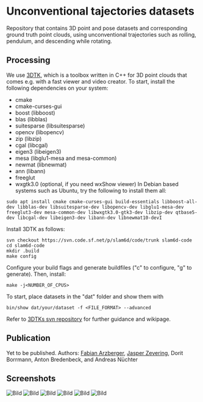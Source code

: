 # Unconventional tajectories datasets
Repository that contains 3D point and pose datasets and corresponding ground truth point clouds, using unconventional trajectories such as rolling, pendulum, and descending while rotating.

## Processing
We use [3DTK](https://slam6d.sourceforge.io/), which is a toolbox written in C++ for 3D point clouds that comes e.g. with a fast viewer and video creator.
To start, install the following dependencies on your system:
 - cmake
 - cmake-curses-gui
 - boost (libboost)
 - blas (libblas)
 - suitesparse (libsuitesparse)
 - opencv (libopencv)
 - zip (libzip)
 - cgal (libcgal)
 - eigen3 (libeigen3)
 - mesa (libglu1-mesa and mesa-common)
 - newmat (libnewmat)
 - ann (libann)
 - freeglut
 - wxgtk3.0 (optional, if you need wxShow viewer)
In Debian based systems such as Ubuntu, try the following to install them all:
```shell
sudo apt install cmake cmake-curses-gui build-essentials libboost-all-dev libblas-dev libsuitesparse-dev libopencv-dev libglu1-mesa-dev freeglut3-dev mesa-common-dev libwxgtk3.0-gtk3-dev libzip-dev qtbase5-dev libcgal-dev libeigen3-dev libann-dev libnewmat10-devI
```
Install 3DTK as follows:
```shell
svn checkout https://svn.code.sf.net/p/slam6d/code/trunk slam6d-code
cd slam6d-code
mkdir .build
make config 
```
Configure your build flags and generate buildfiles ("c" to configure, "g" to generate).
Then, install:
```shell
make -j<NUMBER_OF_CPUS>
```
To start, place datasets in the "dat" folder and show them with
```shell
bin/show dat/your/dataset -f <FILE_FORMAT> --advanced 
```
Refer to [3DTKs svn repository](https://sourceforge.net/p/slam6d/code/HEAD/tree/trunk/) for further guidance and wikipage. 

## Publication
Yet to be published.
Authors:
[Fabian Arzberger](fabian.arzberger@uni-weurzburg.de), [Jasper Zevering](jasper.zevering@uni-weurzburg.de), Dorit Borrmann, Anton Bredenbeck, and Andreas Nüchter

## Screenshots
![Bild](https://github.com/fallow24/unconventional_tajectories_datasets/blob/main/img/FireGroundTruth.png)
![Bild](https://github.com/fallow24/unconventional_tajectories_datasets/blob/main/img/fire_uncor.png)
![Bild](https://github.com/fallow24/unconventional_tajectories_datasets/blob/main/img/ground_truth.png)
![Bild](https://github.com/fallow24/unconventional_tajectories_datasets/blob/main/img/pendulum_uncor.png)
![Bild](https://github.com/fallow24/unconventional_tajectories_datasets/blob/main/img/radler_uncor.png)
![Bild](https://github.com/fallow24/unconventional_tajectories_datasets/blob/main/img/rolling_uncor.png)

